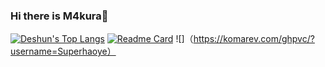 ### Hi there is M4kura👋

 [![Deshun's Top Langs](https://github-readme-stats.vercel.app/api/top-langs/?username=Superhaoye)](https://github.com/Superhaoye)
 [![Readme Card](https://github-readme-stats.vercel.app/api/pin/?username=Superhaoye&repo=miniProgram-tmp)](https://github.com/Superhaoye)
![]（https://komarev.com/ghpvc/?username=Superhaoye）
<!--
**Superhaoye/Superhaoye** is a ✨ _special_ ✨ repository because its `README.md` (this file) appears on your GitHub profile.

Here are some ideas to get you started:

- 🔭 I’m currently working on ...
- 🌱 I’m currently learning ...
- 👯 I’m looking to collaborate on ...
- 🤔 I’m looking for help with ...
- 💬 Ask me about ...
- 📫 How to reach me: ...
- 😄 Pronouns: ...
- ⚡ Fun fact: ...
-->
